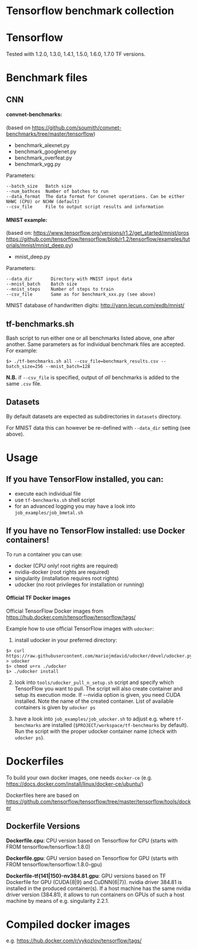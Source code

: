 Tensorflow benchmark collection
====

# Tensorflow
Tested with 1.2.0, 1.3.0, 1.4.1, 1.5.0, 1.6.0, 1.7.0 TF versions.

# Benchmark files
## CNN 
#### convnet-benchmarks: 
(based on https://github.com/soumith/convnet-benchmarks/tree/master/tensorflow)
- benchmark_alexnet.py
- benchmark_googlenet.py
- benchmark_overfeat.py
- benchmark_vgg.py

Parameters:
```
--batch_size   Batch size 
--num_bathces  Number of batches to run
--data_format  The data format for Convnet operations. Can be either NHWC (CPU) or NCHW (default)
--csv_file     File to output script results and information
```

#### MNIST example: <br>
(based on: https://www.tensorflow.org/versions/r1.2/get_started/mnist/pros<br>
https://github.com/tensorflow/tensorflow/blob/r1.2/tensorflow/examples/tutorials/mnist/mnist_deep.py)
- mnist_deep.py

Parameters:
```
--data_dir       Directory with MNIST input data
--mnist_batch    Batch size
--mnist_steps    Number of steps to train
--csv_file       Same as for benchmark_xxx.py (see above)
```
MNIST database of handwritten digits: http://yann.lecun.com/exdb/mnist/

## tf-benchmarks.sh
Bash script to run either one or all benchmarks listed above, one after another. Same parameters as for individual benchmark files are accepted. For example:
```
$> ./tf-benchmarks.sh all --csv_file=benchmark_results.csv --batch_size=256 --mnist_batch=128
```
**N.B.** if `--csv_file` is specified, output of _all_ benchmarks is added to the same `.csv` file.

## Datasets
By default datasets are expected as subdirectories in `datasets` directory. 

For MNIST data this can however be re-defined with `--data_dir` setting (see above).

# Usage
## If you have TensorFlow installed, you can:
- execute each individual file
- use `tf-benchmarks.sh` shell script
- for an advanced logging you may have a look into `job_examples/job_bmetal.sh` 

## If you have no TensorFlow installed: use Docker containers!
To run a container you can use:
- docker (CPU only! root rights are required)
- nvidia-docker (root rights are required)
- singularity (installation requires root rights)
- udocker (no root privileges for installation or running)

#### Official TF Docker images
Official TensorFlow Docker images from https://hub.docker.com/r/tensorflow/tensorflow/tags/

Example how to use official TensorFlow images with `udocker`:
1. install udocker in your preferred directory:
```
$> curl https://raw.githubusercontent.com/mariojmdavid/udocker/devel/udocker.py > udocker
$> chmod u+rx ./udocker
$> ./udocker install 
```
2. look into `tools/udocker_pull_n_setup.sh` script and specify which TensorFlow you want to pull. The script will also create container and setup its execution mode. If --nvidia option is given, you need CUDA installed. Note the name of the created container. List of available containers is given by `udocker ps`

3. have a look into `job_examples/job_udocker.sh` to adjust e.g. where `tf-benchmarks` are installed (`$PROJECT/workspace/tf-benchmarks` by default). Run the script with the proper udocker container name (check with `udocker ps`).


# Dockerfiles
To build your own docker images, one needs `docker-ce` (e.g. https://docs.docker.com/install/linux/docker-ce/ubuntu/)

Dockerfiles here are based on https://github.com/tensorflow/tensorflow/tree/master/tensorflow/tools/docker

## Dockerfile Versions
**Dockerfile.cpu**: CPU version based on Tensorflow for CPU (starts with FROM tensorflow/tensorflow:1.8.0)

**Dockerfile.gpu**: GPU version based on Tensorflow for GPU (starts with FROM tensorflow/tensorflow:1.8.0-gpu)

**Dockerfile-tf{141|150}-nv384.81.gpu**: GPU versions based on TF Dockerfile for GPU (CUDA{8|9} and CuDNN{6|7}). 
nvidia driver 384.81 is installed in the produced container(s). If a host machine has the same nvidia driver version (384.81), it allows to run containers on GPUs of such a host machine by means of e.g. singularity 2.2.1.

# Compiled docker images
e.g. https://hub.docker.com/r/vykozlov/tensorflow/tags/

